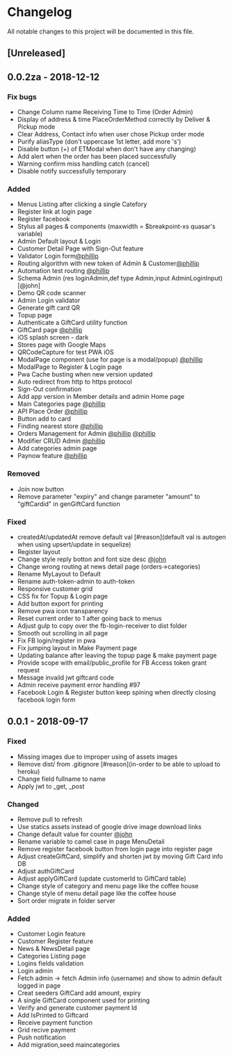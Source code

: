 # Changelog
All notable changes to this project will be documented in this file.

## [Unreleased]

## 0.0.2za - 2018-12-12
### Fix bugs
- Change Column name Receiving Time to Time (Order Admin)
- Display of address & time PlaceOrderMethod correctly by Deliver & Pickup mode
- Clear Address, Contact info when user chose Pickup order mode
- Purify aliasType (don't uppercase 1st letter, add more 's')
- Disable button (+) of ETModal when don't have any changing)
- Add alert when the order has been placed successfully
- Warning confirm miss handling catch (cancel)
- Disable notify successfully temporary
### Added
- Menus Listing after clicking a single Catefory
- Register link at login page
- Register facebook
- Stylus all pages & components (maxwidth = $breakpoint-xs quasar's variable)
- Admin Default layout & Login
- Customer Detail Page with Sign-Out feature
- Validator Login form[@phillip](https://github.com/hemvanh/TPTEA/pull/23)
- Routing algorithm with new token of Admin & Customer[@phillip](https://github.com/hemvanh/TPTEA/pull/33)
- Automation test routing [@phillip](https://github.com/hemvanh/TPTEA/pull/33)
- Schema Admin (res loginAdmin,def type Admin,input AdminLoginInput)[@john]
- Demo QR code scanner
- Admin Login validator
- Generate gift card QR
- Topup page
- Authenticate a GiftCard utility function
- GiftCard page [@phillip](https://github.com/hemvanh/TPTEA/pull/55)
- iOS splash screen - dark
- Stores page with Google Maps
- QRCodeCapture for test PWA iOS
- ModalPage component (use for page is a modal/popup) [@phillip](https://github.com/hemvanh/TPTEA/pull/85)
- ModalPage to Register & Login page
- Pwa Cache busting when new version updated
- Auto redirect from http to https protocol
- Sign-Out confirmation
- Add app version in Member details and admin Home page
- Main Categories page [@phillip](https://github.com/hemvanh/TPTEA/pull/108)
- API Place Order [@phillip](https://github.com/hemvanh/TPTEA/pull/111)
- Button add to card
- Finding nearest store [@phillip](https://github.com/hemvanh/TPTEA/pull/118)
- Orders Management for Admin [@phillip](https://github.com/hemvanh/TPTEA/pull/124) [@phillip](https://github.com/hemvanh/TPTEA/pull/126)
- Modifier CRUD Admin [@phillip](https://github.com/hemvanh/TPTEA/pull/130)
- Add categories admin page 
- Paynow feature [@phillip](https://github.com/hemvanh/TPTEA/pull/134)
### Removed 
- Join now button
- Remove parameter "expiry" and change parameter "amount" to "giftCardid" in genGiftCard function
### Fixed
- createdAt/updatedAt remove default val [#reason](default val is autogen when using upsert/update in sequelize)
- Register layout
- Change style reply botton and font size desc  [@john](https://github.com/tri-et/TPTEA/tree/feature/menu-detail)
- Change wrong routing at news detail page (orders->categories)
- Rename MyLayout to Default
- Rename auth-token-admin to auth-token
- Responsive customer grid
- CSS fix for Topup & Login page
- Add button export for printing
- Remove pwa icon transparency
- Reset current order to 1 after going back to menus
- Adjust gulp to copy over the fb-login-receiver to dist folder
- Smooth out scrolling in all page
- Fix FB login/register in pwa
- Fix jumping layout in Make Payment page
- Updating balance after leaving the topup page & make payment page
- Provide scope with email/public_profile for FB Access token grant request
- Message invaild jwt giftcard code
- Admin receive payment error handling #97
- Facebook Login & Register button keep spining when directly closing facebook login form
## 0.0.1 - 2018-09-17
### Fixed
- Missing images due to improper using of assets images
- Remove dist/ from .gitignore [#reason](in-order to be able to upload to heroku)
- Change field fullname to name
- Apply jwt to _get, _post
### Changed
- Remove pull to refresh
- Use statics assets instead of google drive image download links
- Change default value for counter [@john](https://github.com/tri-et/TPTEA/tree/feature/fix-bugs-counter)
- Rename variable  to camel case in page MenuDetail 
- Remove register facebook button from login page into register page
- Adjust createGiftCard, simplify and shorten jwt by moving Gift Card info DB
- Adjust authGiftCard
- Adjust applyGiftCard (update customerId to GiftCard table)
- Change style of category and menu page like the coffee house
- Change style of menu detail page like the coffee house
- Sort order migrate in folder server
### Added
- Customer Login feature
- Customer Register feature
- News & NewsDetail page
- Categories Listing page
- Logins fields validation
- Login admin
- Fetch admin -> fetch Admin info (username) and show to admin default logged in page
- Creat seeders GiftCard add amount, expiry
- A single GiftCard component used for printing
- Verify and generate customer payment Id
- Add IsPrinted to Giftcard
- Receive payment function
- Grid recive payment
- Push notification
- Add migration,seed maincategories

